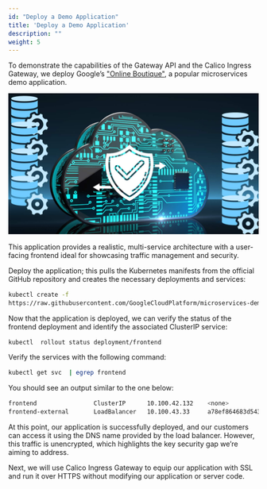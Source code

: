 ```yaml
---
id: "Deploy a Demo Application"
title: 'Deploy a Demo Application'
description: ""
weight: 5
---
```


To demonstrate the capabilities of the Gateway API and the Calico Ingress Gateway, we deploy Google’s ["Online Boutique"](https://github.com/GoogleCloudPlatform/microservices-demo), a popular microservices demo application.

![Microservice](Microservice.png)

This application provides a realistic, multi-service architecture with a user-facing frontend ideal for showcasing traffic management and security.

Deploy the application; this pulls the Kubernetes manifests from the official GitHub repository and creates the necessary deployments and services:

```bash
kubectl create -f 
https://raw.githubusercontent.com/GoogleCloudPlatform/microservices-demo/refs/heads/release/v0.10.2/release/kubernetes-manifests.yaml
```
Now that the application is deployed, we can verify the status of the frontend deployment and identify the associated ClusterIP service:

```bash
kubectl  rollout status deployment/frontend
```

Verify the services with the following command:

```bash
kubectl get svc  | egrep frontend
```

You should see an output similar to the one below:

```bash
frontend                ClusterIP      10.100.42.132    <none>                                                                   80/TCP         5d19h
frontend-external       LoadBalancer   10.100.43.33     a78ef864683d543e59c7d91fba812176-247554297.us-west-2.elb.amazonaws.com   80:30816/TCP   5d19h
```

At this point, our application is successfully deployed, and our customers can access it using the DNS name provided by the load balancer. However, this traffic is unencrypted, which highlights the key security gap we’re aiming to address. 

Next, we will use Calico Ingress Gateway to equip our application with SSL and run it over HTTPS without modifying our application or server code.